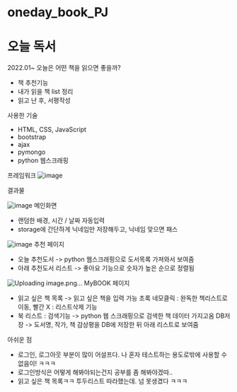 # oneday_book_PJ
# 오늘 독서

2022.01~
오늘은 어떤 책을 읽으면 좋을까? 
- 책 추천기능
- 내가 읽을 책 list 정리
- 읽고 난 후, 서평작성

사용한 기술
- HTML, CSS, JavaScript 
- bootstrap 
- ajax
- pymongo
- python 웹스크래핑

프레임워크
![image](https://user-images.githubusercontent.com/85012454/155479523-8b6654e8-47c8-4c76-96af-f06e8b1faa13.png)

결과물

![image](https://user-images.githubusercontent.com/85012454/155479569-066e5e36-5273-4d87-8b42-99dd9e3d4aea.png)
메인화면
 - 랜덤한 배경, 시간 / 날짜 자동입력
 - storage에 간단하게 닉네임만 저장해두고, 닉네임 맞으면 패스

![image](https://user-images.githubusercontent.com/85012454/155479644-d4bde747-7b48-4900-ace4-37b5a83257e2.png)
추천 페이지
- 오늘 추천도서 -> python 웹스크래핑으로 도서목록 가져와서 보여줌 
- 아래 추천도서 리스트 -> 좋아요 기능으로 숫자가 높은 순으로 정렬됨

![Uploading image.png…]()
MyBOOK 페이지
- 읽고 싶은 책 목록 -> 읽고 싶은 책을 입력 가능
           초록 네모클릭 : 완독한 책리스트로 이동, 빨간 X : 리스트삭제 기능
- 북 리스트 : 검색기능 -> python 웹 스크래핑으로 검색한 책 데이터 가지고옴
            DB저장 -> 도서명, 작가, 책 감상평을 DB에 저장한 뒤 아래 리스트로 보여줌
 
 
아쉬운 점 
- 로그인, 로그아웃 부분이 많이 어설프다. 나 혼자 테스트하는 용도로밖에 사용할 수 없음이! ㅋㅋㅋ
- 로그인방식은 어떻게 해봐야되는건지 공부를 좀 해봐야겠따..
- 읽고 싶은 책 목록ㅋㅋ 투두리스트 따라했는데. 넘 못생겼다 ㅋㅋㅋ
